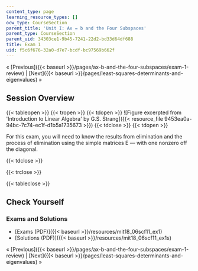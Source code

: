 ```yaml
---
content_type: page
learning_resource_types: []
ocw_type: CourseSection
parent_title: 'Unit I: Ax = b and the Four Subspaces'
parent_type: CourseSection
parent_uid: 34303ce1-9b45-7241-22d2-bd33d64df688
title: Exam 1
uid: f5c6f676-32a0-d7e7-bcdf-bc97569b662f
---
```


« [Previous]({{< baseurl >}}/pages/ax-b-and-the-four-subspaces/exam-1-review) | [Next]({{< baseurl >}}/pages/least-squares-determinants-and-eigenvalues) »

Session Overview
----------------

{{< tableopen >}}
{{< tropen >}}
{{< tdopen >}}
![Figure excerpted from 'Introduction to Linear Algebra' by G.S. Strang]({{< resource_file 9453ea0a-94bc-7c74-ec1f-d1b5a1735673 >}})
{{< tdclose >}}
{{< tdopen >}}


For this exam, you will need to know the results from elimination and the process of elimination using the simple matrices E — with one nonzero off the diagonal.


{{< tdclose >}}

{{< trclose >}}

{{< tableclose >}}

Check Yourself
--------------

### Exams and Solutions

*   [Exams (PDF)]({{< baseurl >}}/resources/mit18_06scf11_ex1)
*   [Solutions (PDF)]({{< baseurl >}}/resources/mit18_06scf11_ex1s)

« [Previous]({{< baseurl >}}/pages/ax-b-and-the-four-subspaces/exam-1-review) | [Next]({{< baseurl >}}/pages/least-squares-determinants-and-eigenvalues) »